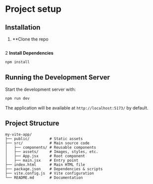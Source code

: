 # Project setup
## Installation


1. **Clone the repo
 ```sh

```
2 **Install Dependencies**
   ```sh
   npm install
   ```

## Running the Development Server

Start the development server with:
```sh
npm run dev
```
The application will be available at `http://localhost:5173/` by default.



## Project Structure

```
my-vite-app/
├── public/         # Static assets
├── src/            # Main source code
│   ├── components/ # Reusable components
│   ├── assets/     # Images, styles, etc.
│   ├── App.jsx     # Root component
│   ├── main.jsx    # Entry point
├── index.html      # Main HTML file
├── package.json    # Dependencies & scripts
├── vite.config.js  # Vite configuration
└── README.md       # Documentation
```
